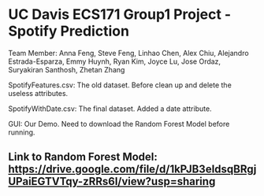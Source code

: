 # UC Davis ECS171 Group1 Project - Spotify Prediction
Team Member: Anna Feng, Steve Feng, Linhao Chen, Alex Chiu, Alejandro Estrada-Esparza, Emmy Huynh, Ryan Kim, Joyce Lu, Jose Ordaz, Suryakiran Santhosh, Zhetan Zhang

SpotifyFeatures.csv: The old dataset. Before clean up and delete the useless attributes. 

SpotifyWithDate.csv: The final dataset. Added a date attribute. 

GUI: Our Demo. Need to download the Random Forest Model before running. 

## Link to Random Forest Model: https://drive.google.com/file/d/1kPJB3eIdsqBRgjUPaiEGTVTqy-zRRs6l/view?usp=sharing

